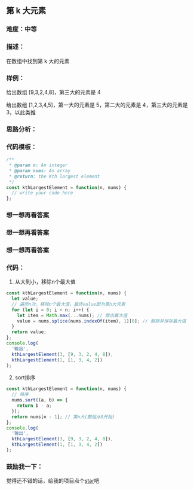 ## 第 k 大元素

### 难度：中等

### 描述：

在数组中找到第 k 大的元素

### 样例：

给出数组 [9,3,2,4,8]，第三大的元素是 4

给出数组 [1,2,3,4,5]，第一大的元素是 5，第二大的元素是 4，第三大的元素是 3，以此类推

### 思路分析：

### 代码模板：

```js
/**
 * @param n: An integer
 * @param nums: An array
 * @return: the Kth largest element
 */
const kthLargestElement = function(n, nums) {
  // write your code here
};
```

### 想一想再看答案

### 想一想再看答案

### 想一想再看答案

### 代码：

1. 从大到小，移除n个最大值

```js
const kthLargestElement = function(n, nums) {
  let value;
  // 遍历n次，移除n个最大值，最终value即为第n大元素
  for (let i = 0; i < n; i++) {
    let item = Math.max(...nums); // 取出最大值
    value = nums.splice(nums.indexOf(item), 1)[0]; // 删除并保存最大值
  }
  return value;
};
console.log(
  '输出',
  kthLargestElement(3, [9, 3, 2, 4, 8]),
  kthLargestElement(1, [1, 3, 4, 2])
);
```

2. sort排序

```js
const kthLargestElement = function(n, nums) {
  // 降序
  nums.sort((a, b) => {
    return b - a;
  });
  return nums[n - 1]; // 第n大(数组从0开始)
};
console.log(
  '输出',
  kthLargestElement(3, [9, 3, 2, 4, 8]),
  kthLargestElement(1, [1, 3, 4, 2])
);
```

### 鼓励我一下：

觉得还不错的话，给我的项目点个[star](https://github.com/OBKoro1/Brush_algorithm)吧

